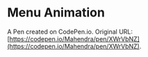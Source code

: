 # Menu Animation

A Pen created on CodePen.io. Original URL: [https://codepen.io/Mahendra/pen/XWrVbNZ](https://codepen.io/Mahendra/pen/XWrVbNZ).

